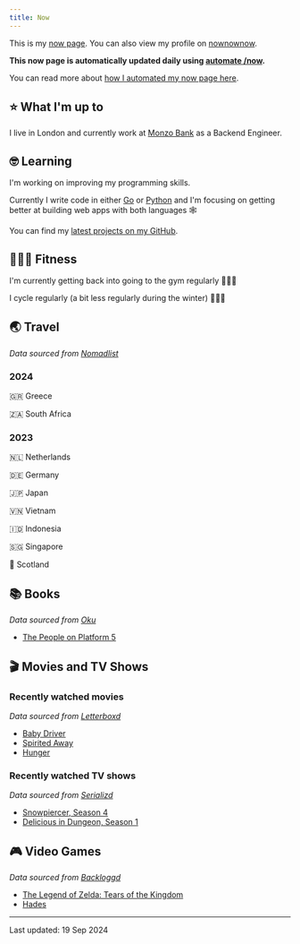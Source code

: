 ```yaml
---
title: Now
---
```


This is my [now page](https://nownownow.com/about). You can also view my profile on [nownownow](https://nownownow.com/p/1M0p).

**This now page is automatically updated daily using [automate /now](https://github.com/skyth3r/automate-now).**

You can read more about [how I automated my now page here](https://akashgoswami.dev/posts/automating-my-now-page/).


## ⭐ What I'm up to

I live in London and currently work at [Monzo Bank](https://monzo.com/) as a Backend Engineer.

## 🤓 Learning

I'm working on improving my programming skills. 

Currently I write code in either [Go](https://go.dev/) or [Python](https://www.python.org/) and I'm focusing on getting better at building web apps with both languages 🕸️

You can find my [latest projects on my GitHub](https://github.com/skyth3r).

## 🤸🏽‍♂️ Fitness

I'm currently getting back into going to the gym regularly 🏋🏽‍♂️

I cycle regularly (a bit less regularly during the winter) 🚴🏽‍♂️

## 🌏 Travel

*Data sourced from [Nomadlist](https://nomadlist.com/)*

### 2024

🇬🇷 Greece

🇿🇦 South Africa

### 2023

🇳🇱 Netherlands

🇩🇪 Germany

🇯🇵 Japan

🇻🇳 Vietnam

🇮🇩 Indonesia

🇸🇬 Singapore

🏴󠁧󠁢󠁳󠁣󠁴󠁿 Scotland

## 📚 Books

*Data sourced from [Oku](https://oku.club/)*

* [The People on Platform 5](https://oku.club/book/the-people-on-platform-5-by-clare-pooley-Rq3BN)

## 🎬 Movies and TV Shows

### Recently watched movies

*Data sourced from [Letterboxd](https://letterboxd.com/)*

* [Baby Driver](https://letterboxd.com/film/baby-driver/)
* [Spirited Away](https://letterboxd.com/film/spirited-away/)
* [Hunger](https://letterboxd.com/film/hunger-2023/)

### Recently watched TV shows

*Data sourced from [Serializd](https://www.serializd.com/)*

* [Snowpiercer, Season 4](https://www.serializd.com/show/79680)
* [Delicious in Dungeon, Season 1](https://www.serializd.com/show/207784)

## 🎮 Video Games

*Data sourced from [Backloggd](https://backloggd.com/)*

* [The Legend of Zelda: Tears of the Kingdom](https://backloggd.com/games/the-legend-of-zelda-tears-of-the-kingdom/)
* [Hades](https://backloggd.com/games/hades--1/)

---

Last updated: 19 Sep 2024